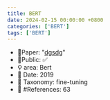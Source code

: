 ```yaml
---
title: BERT
date: 2024-02-15 00:00:00 +0800
categories: ['BERT']
tags: ['BERT']
---
```


- 📙Paper: "[dgsdg](dsgfdhgf)"
- 🔑Public: ✅
- ⚲ area: Bert
- 📅 Date: 2019
- 🔎 Taxonomy: fine-tuning
- 📝 #References: 63
